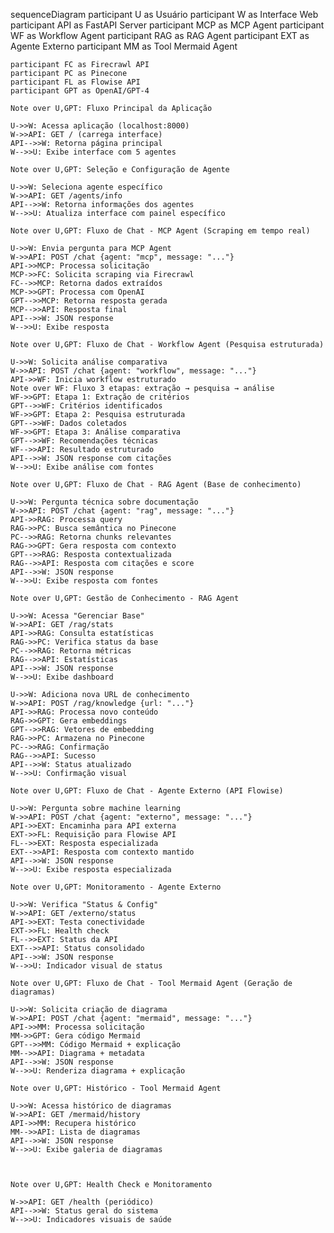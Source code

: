 sequenceDiagram
    participant U as Usuário
    participant W as Interface Web
    participant API as FastAPI Server
    participant MCP as MCP Agent
    participant WF as Workflow Agent
    participant RAG as RAG Agent
    participant EXT as Agente Externo
    participant MM as Tool Mermaid Agent

    participant FC as Firecrawl API
    participant PC as Pinecone
    participant FL as Flowise API
    participant GPT as OpenAI/GPT-4

    Note over U,GPT: Fluxo Principal da Aplicação

    U->>W: Acessa aplicação (localhost:8000)
    W->>API: GET / (carrega interface)
    API-->>W: Retorna página principal
    W-->>U: Exibe interface com 5 agentes

    Note over U,GPT: Seleção e Configuração de Agente

    U->>W: Seleciona agente específico
    W->>API: GET /agents/info
    API-->>W: Retorna informações dos agentes
    W-->>U: Atualiza interface com painel específico

    Note over U,GPT: Fluxo de Chat - MCP Agent (Scraping em tempo real)

    U->>W: Envia pergunta para MCP Agent
    W->>API: POST /chat {agent: "mcp", message: "..."}
    API->>MCP: Processa solicitação
    MCP->>FC: Solicita scraping via Firecrawl
    FC-->>MCP: Retorna dados extraídos
    MCP->>GPT: Processa com OpenAI
    GPT-->>MCP: Retorna resposta gerada
    MCP-->>API: Resposta final
    API-->>W: JSON response
    W-->>U: Exibe resposta

    Note over U,GPT: Fluxo de Chat - Workflow Agent (Pesquisa estruturada)

    U->>W: Solicita análise comparativa
    W->>API: POST /chat {agent: "workflow", message: "..."}
    API->>WF: Inicia workflow estruturado
    Note over WF: Fluxo 3 etapas: extração → pesquisa → análise
    WF->>GPT: Etapa 1: Extração de critérios
    GPT-->>WF: Critérios identificados
    WF->>GPT: Etapa 2: Pesquisa estruturada
    GPT-->>WF: Dados coletados
    WF->>GPT: Etapa 3: Análise comparativa
    GPT-->>WF: Recomendações técnicas
    WF-->>API: Resultado estruturado
    API-->>W: JSON response com citações
    W-->>U: Exibe análise com fontes

    Note over U,GPT: Fluxo de Chat - RAG Agent (Base de conhecimento)

    U->>W: Pergunta técnica sobre documentação
    W->>API: POST /chat {agent: "rag", message: "..."}
    API->>RAG: Processa query
    RAG->>PC: Busca semântica no Pinecone
    PC-->>RAG: Retorna chunks relevantes
    RAG->>GPT: Gera resposta com contexto
    GPT-->>RAG: Resposta contextualizada
    RAG-->>API: Resposta com citações e score
    API-->>W: JSON response
    W-->>U: Exibe resposta com fontes

    Note over U,GPT: Gestão de Conhecimento - RAG Agent

    U->>W: Acessa "Gerenciar Base"
    W->>API: GET /rag/stats
    API->>RAG: Consulta estatísticas
    RAG->>PC: Verifica status da base
    PC-->>RAG: Retorna métricas
    RAG-->>API: Estatísticas
    API-->>W: JSON response
    W-->>U: Exibe dashboard

    U->>W: Adiciona nova URL de conhecimento
    W->>API: POST /rag/knowledge {url: "..."}
    API->>RAG: Processa novo conteúdo
    RAG->>GPT: Gera embeddings
    GPT-->>RAG: Vetores de embedding
    RAG->>PC: Armazena no Pinecone
    PC-->>RAG: Confirmação
    RAG-->>API: Sucesso
    API-->>W: Status atualizado
    W-->>U: Confirmação visual

    Note over U,GPT: Fluxo de Chat - Agente Externo (API Flowise)

    U->>W: Pergunta sobre machine learning
    W->>API: POST /chat {agent: "externo", message: "..."}
    API->>EXT: Encaminha para API externa
    EXT->>FL: Requisição para Flowise API
    FL-->>EXT: Resposta especializada
    EXT-->>API: Resposta com contexto mantido
    API-->>W: JSON response
    W-->>U: Exibe resposta especializada

    Note over U,GPT: Monitoramento - Agente Externo

    U->>W: Verifica "Status & Config"
    W->>API: GET /externo/status
    API->>EXT: Testa conectividade
    EXT->>FL: Health check
    FL-->>EXT: Status da API
    EXT-->>API: Status consolidado
    API-->>W: JSON response
    W-->>U: Indicador visual de status

    Note over U,GPT: Fluxo de Chat - Tool Mermaid Agent (Geração de diagramas)

    U->>W: Solicita criação de diagrama
    W->>API: POST /chat {agent: "mermaid", message: "..."}
    API->>MM: Processa solicitação
    MM->>GPT: Gera código Mermaid
    GPT-->>MM: Código Mermaid + explicação
    MM-->>API: Diagrama + metadata
    API-->>W: JSON response
    W-->>U: Renderiza diagrama + explicação

    Note over U,GPT: Histórico - Tool Mermaid Agent

    U->>W: Acessa histórico de diagramas
    W->>API: GET /mermaid/history
    API->>MM: Recupera histórico
    MM-->>API: Lista de diagramas
    API-->>W: JSON response
    W-->>U: Exibe galeria de diagramas



    Note over U,GPT: Health Check e Monitoramento

    W->>API: GET /health (periódico)
    API-->>W: Status geral do sistema
    W-->>U: Indicadores visuais de saúde
